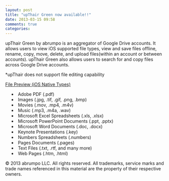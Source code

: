 ```yaml
---
layout: post
title: "upThair Green now available!!"
date: 2013-03-15 09:58
comments: true
categories: 
---
```

upThair Green by abrumpo is an aggregator of Google Drive accounts.  It allows users to view iOS supported file types, view and save files offline, rename, copy, move, delete, and upload files(within an account or between accounts).  upThair Green also allows users to search for and copy files across Google Drive accounts.
<!-- more -->

*upThair does not support file editing capability

<span style="text-decoration:underline;">File Preview (iOS Native Types)</span>
<ul style="list-style-type: disc;list-style-position: inside;padding-left:4%">
<li>Adobe PDF (.pdf)</li>
<li>Images (.jpg, .tif, .gif, .png, .bmp)</li>
<li>Movies (.mov, .mp4, .m4v)</li>
<li>Music (.mp3, .m4a, .wav)</li>
<li>Microsoft Excel Spreadsheets (.xls, .xlsx)</li>
<li>Microsoft PowerPoint Documents (.ppt, .pptx)</li>
<li>Microsoft Word Documents (.doc, .docx)</li>
<li>Keynote Presentations (.key)</li>
<li>Numbers Spreadsheets (.numbers)</li>
<li>Pages Documents (.pages)</li>
<li>Text Files (.txt, .rtf, and many more)</li>
<li>Web Pages (.htm, .html)</li>
</ul>

© 2013 abrumpo LLC. All rights reserved. All trademarks, service marks and trade names referenced in this material are the property of their respective owners.